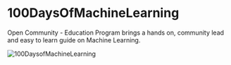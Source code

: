 # 100DaysOfMachineLearning
Open Community - Education Program brings a hands on, community lead and easy to learn guide on Machine Learning. 

<img src="https://github.com/upes-open/100DaysofMachineLearning/blob/master/Resources/100DaysOfMachineLearning!(1).jpg" alt="100DaysofMachineLearning">
